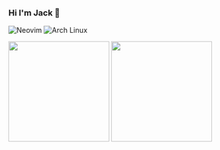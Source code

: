 ### Hi I'm Jack 👋


![Neovim](https://img.shields.io/badge/NeoVim-%2357A143.svg?&style=for-the-badge&logo=neovim&logoColor=white)
![Arch Linux](https://img.shields.io/badge/Arch_Linux-1793D1?style=for-the-badge&logo=arch-linux&logoColor=white)

<span>
<img height=200 align="center" src="https://github-readme-stats.vercel.app/api?username=member87&theme=dark&hide_border=true" />
</span>

<span>
<img height=200 align="center" src="https://github-readme-stats.vercel.app/api/top-langs?username=member87&layout=compact&langs_count=8&card_width=320&theme=dark&hide_border=true&exclude_repo=gmodcheat,dotfiles" />
</span>
